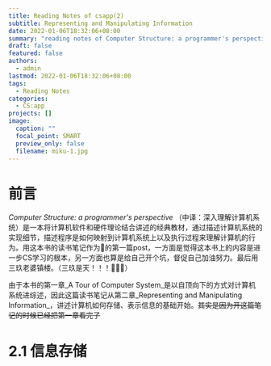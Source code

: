 ```yaml
---
title: Reading Notes of csapp(2)
subtitle: Representing and Manipulating Information
date: 2022-01-06T18:32:06+08:00
summary: "reading notes of Computer Structure: a programmer's perspective "
draft: false
featured: false
authors:
  - admin
lastmod: 2022-01-06T18:32:06+08:00
tags:
  - Reading Notes
categories:
  - CS:app
projects: []
image:
  caption: ""
  focal_point: SMART
  preview_only: false
  filename: miku-1.jpg
---
```


# 前言

*Computer Structure: a programmer's perspective* （中译：深入理解计算机系统）是一本将计算机软件和硬件理论结合讲述的经典教材，通过描述计算机系统的实现细节，描述程序是如何映射到计算机系统上以及执行过程来理解计算机的行为。用这本书的读书笔记作为👴的第一篇post，一方面是觉得这本书上的内容是进一步CS学习的根本，另一方面也算是给自己开个坑，督促自己加油努力。最后用三玖老婆镇楼。（三玖是天！！！🎉🎊✨）

由于本书的第一章_A Tour of Computer System_是以自顶向下的方式对计算机系统进综述，因此这篇读书笔记从第二章_Representing and Manipulating Information_，讲述计算机如何存储、表示信息的基础开始。~~其实是因为开这篇笔记的时候已经把第一章看完了~~

# 2.1 信息存储


